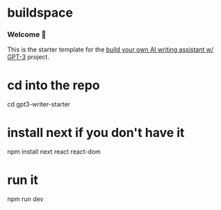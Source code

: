 # buildspace 
### Welcome 👋
This is the starter template for the [build your own AI writing assistant w/ GPT-3](https://buildspace.so/builds/ai-writer) project.

# cd into the repo
cd gpt3-writer-starter

# install next if you don't have it
npm install next react react-dom

# run it
npm run dev
